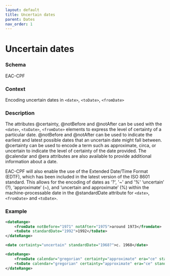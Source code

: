 ```yaml
---
layout: default
title: Uncertain dates
parent: Dates
nav_order: 1
---
```


# Uncertain dates
### Schema
EAC-CPF
### Context
Encoding uncertain dates in `<date>`, `<toDate>`, `<fromDate>`
### Description
The attributes @certainty, @notBefore and @notAfter can be used with the `<date>`, `<toDate>`, `<fromDate>` elements to express the level of certainty of a particular date. @notBefore and @notAfter can be used to indicate the earliest and latest possible dates that an uncertain date might fall between. @certainty can be used to encode a term such as approximate, circa, or uncertain to indicate the level of certainty of the date provided. The @calendar and @era attributes are also available to provide additional information about a date.

EAC-CPF will also enable the use of the Extended Date/Time Format (EDTF), which has been included in the latest version of the ISO 8601 standard. This allows for the encoding of dates as '?', '~' and '%' ‘uncertain’ (?), ‘approximate’ (~), and ‘uncertain and approximate’ (%) within the machine-processable date in the @standardDate attribute for `<date>`, `<fromDate>` and `<toDate>`.

### Example
```xml
<dateRange>
	<fromDate notBefore="1971" notAfter="1975">around 1973</fromdate>
	<toDate standardDate="1992">1992</toDate>
</dateRange>
```

```xml
<date certainty="uncertain" standardDate="1968?">c. 1968</date> 
```

```xml
<dateRange>
	<fromDate calendar="gregorian" certainty="approximate" era="ce" standardDate="1950">1950</fromDate>
	<toDate calendar="gregorian" certainty="approximate" era="ce" standardDate="2000">2000</toDate>
</dateRange>
```
